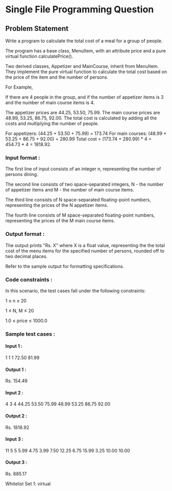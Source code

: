 # Single File Programming Question

## Problem Statement

Write a program to calculate the total cost of a meal for a group of people.

The program has a base class, MenuItem, with an attribute price and a pure virtual function calculatePrice().

Two derived classes, Appetizer and MainCourse, inherit from MenuItem. They implement the pure virtual function to calculate the total cost based on the price of the item and the number of persons.

For Example,

If there are 4 people in the group, and if the number of appetizer items is 3 and the number of main course items is 4.

The appetizer prices are 44.25, 53.50, 75.99.
The main course prices are 48.99, 53.25, 86.75, 92.00.
The total cost is calculated by adding all the costs and multiplying the number of people.

For appetizers: (44.25 + 53.50 + 75.99) = 173.74
For main courses: (48.99 + 53.25 + 86.75 + 92.00) = 280.99
Total cost = (173.74 + 280.99) * 4 = 454.73 * 4 = 1818.92.

### Input format :

The first line of input consists of an integer n, representing the number of persons dining.

The second line consists of two space-separated integers, N - the number of appetizer items and M - the number of main course items.

The third line consists of N space-separated floating-point numbers, representing the prices of the N appetizer items.

The fourth line consists of M space-separated floating-point numbers, representing the prices of the M main course items.

### Output format :

The output prints "Rs. X" where X is a float value, representing the the total cost of the menu items for the specified number of persons, rounded off to two decimal places.

Refer to the sample output for formatting specifications.

### Code constraints :

In this scenario, the test cases fall under the following constraints:

1 ≤ n ≤ 20

1 ≤ N, M ≤ 20

1.0 ≤ price ≤ 1000.0

### Sample test cases :

#### Input 1 :

1
1 1
72.50
81.99

#### Output 1 :

Rs. 154.49

#### Input 2 :

4
3 4
44.25 53.50 75.99
48.99 53.25 86.75 92.00

#### Output 2 :

Rs. 1818.92

#### Input 3 :

11
5 5
5.99 4.75 3.99 7.50 12.25
6.75 15.99 3.25 10.00 10.00

#### Output 3 :

Rs. 885.17

Whitelist
Set 1:
virtual
